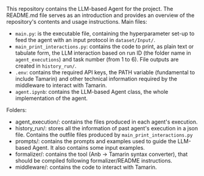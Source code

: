 This repository contains the LLM-based Agent for the project. The README.md file serves as an introduction and provides an overview of the repository's contents and usage instructions.
Main files:
- `main.py`: is the executable file, containing the hyperparameter set-up to feed the agent with an input protocol in `dataset/Input/`.
- `main_print_interactions.py`: contains the code to print, as plain text or tabulate form, the LLM interaction based on run ID (the folder name in `agent_executions`) and task number (from 1 to 6). File outputs are created in `history_run/`. 
- `.env`: contains the required API keys, the PATH variable (fundamental to include Tamarin) and other technical information required by the middleware to interact with Tamarin.
- `agent.ipynb`: contains the LLM-based Agent class, the whole implementation of the agent.


Folders:
- agent_execution/: contains the files produced in each agent's execution.
- history_run/: stores all the information of past agent's execution in a json file. Contains the outfile files produced by `main_print_interactions.py`
- prompts/: contains the prompts and examples used to guide the LLM-based Agent. It also contains some input examples.
- formalizer/: contains the tool (Anb -> Tamarin syntax converter), that should be compiled following formalizer/README instructions.
- middleware/: contains the code to interact with Tamarin.

